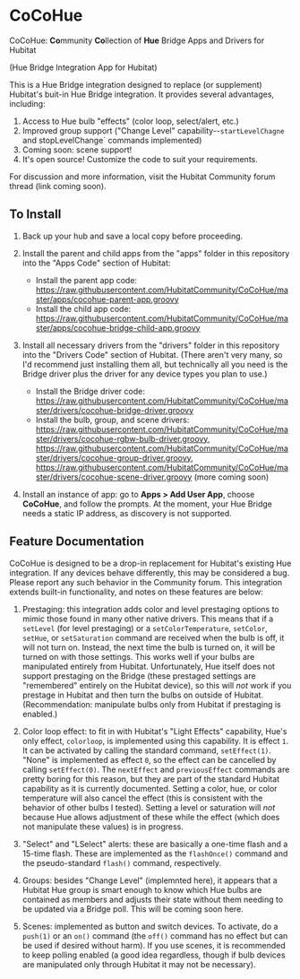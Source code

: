 # CoCoHue
CoCoHue: <b>Co</b>mmunity <b>Co</b>llection of <b>Hue</b> Bridge Apps and Drivers for Hubitat

(Hue Bridge Integration App for Hubitat)

This is a Hue Bridge integration designed to replace (or supplement) Hubitat's buit-in Hue Bridge
integration. It provides several advantages, including:
1. Access to Hue bulb "effects" (color loop, select/alert, etc.)
2. Improved group support ("Change Level" capability--`startLevelChagne` and stopLevelChange` commands implemented)
3. Coming soon: scene support!
4. It's open source! Customize the code to suit your requirements.

For discussion and more information, visit the Hubitat Community forum thread (link coming soon).

## To Install
1. Back up your hub and save a local copy before proceeding.

2. Install the parent and child apps from the "apps" folder in this repository into the "Apps Code" section of Hubitat: 
    * Install the parent app code: https://raw.githubusercontent.com/HubitatCommunity/CoCoHue/master/apps/cocohue-parent-app.groovy    
    * Install the child app code: https://raw.githubusercontent.com/HubitatCommunity/CoCoHue/master/apps/cocohue-bridge-child-app.groovy

3. Install all necessary drivers from the "drivers" folder in this repository into the "Drivers Code" section of Hubitat. (There aren't very many, so I'd recommend just installing them all, but technically all you need is the Bridge driver plus the driver for any device types you plan to use.)
    * Install the Bridge driver code: https://raw.githubusercontent.com/HubitatCommunity/CoCoHue/master/drivers/cocohue-bridge-driver.groovy
    * Install the bulb, group, and scene drivers:
    https://raw.githubusercontent.com/HubitatCommunity/CoCoHue/master/drivers/cocohue-rgbw-bulb-driver.groovy,
    https://raw.githubusercontent.com/HubitatCommunity/CoCoHue/master/drivers/cocohue-group-driver.groovy,
    https://raw.githubusercontent.com/HubitatCommunity/CoCoHue/master/drivers/cocohue-scene-driver.groovy
    (more coming soon)

4. Install an instance of app: go to **Apps > Add User App**, choose **CoCoHue**, and follow the prompts. At the moment, your
   Hue Bridge needs a static IP address, as discovery is not supported.

## Feature Documentation
CoCoHue is designed to be a drop-in replacement for Hubitat's existing Hue integration. If any devices behave differently, this
may be considered a bug. Please report any such behavior in the Community forum. This integration extends built-in functionality,
and notes on these features are below:

1. Prestaging: this integration adds color and level prestaging options to mimic those found in many other native drivers.
This means that if a `setLevel` (for level prestaging) or a `setColorTemperature`, `setColor`, `setHue`, or
`setSaturation` command are received when the bulb is off, it will not turn on. Instead, the next time the bulb is turned on, it will be turned on with those settings. This works well if your bulbs are manipulated entirely from Hubitat. Unfortunately,
Hue itself does not support prestaging on the Bridge (these prestaged settings are "remembered" entirely on the
Hubitat device), so this will *not* work if you prestage in Hubitat and then turn the bulbs on outside of Hubitat.
(Recommendation: manipulate bulbs only from Hubitat if prestaging is enabled.)

2. Color loop effect: to fit in with Hubitat's "Light Effects" capability, Hue's only effect, `colorloop`, is implemented using
this capability. It is effect `1`. It can be activated by calling the standard command, `setEffect(1)`. "None" is implemented
as effect `0`, so the effect can be cancelled by calling `setEffect(0)`. The `nextEffect` and `previousEffect` commands are
pretty boring for this reason, but they are part of the standard Hubitat capability as it is currently documented. Setting
a color, hue, or color temperature will also cancel the effect (this is consistent with the behavior of other bulbs I tested).
Setting a level or saturation will *not* because Hue allows adjustment of these while the effect (which does not manipulate these
values) is in progress.

3. "Select" and "LSelect" alerts: these are basically a one-time flash and a 15-time flash. These are implemented as the
`flashOnce()` command and the pseudo-standard `flash()` command, respectively.

4. Groups: besides "Change Level" (implemnted here), it appears that a Hubitat Hue group is smart enough to know which
Hue bulbs are contained as members and adjusts their state without them needing to be updated via a Bridge poll. This
will be coming soon here.

5. Scenes: implemented as button and switch devices. To activate, do a `push(1)` or an `on()` command (the `off()` command
has no effect but can be used if desired without harm). If you use scenes, it is recommended to keep polling enabled (a
good idea regardless, though if bulb devices are manipulated only through Hubitat it may not be necessary). 
